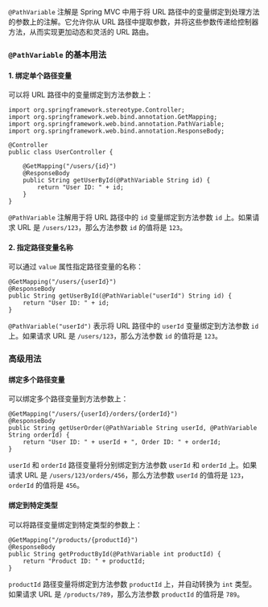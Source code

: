 `@PathVariable` 注解是 Spring MVC 中用于将 URL 路径中的变量绑定到处理方法的参数上的注解。它允许你从 URL 路径中提取参数，并将这些参数传递给控制器方法，从而实现更加动态和灵活的 URL 路由。
### `@PathVariable` 的基本用法
#### 1. 绑定单个路径变量
可以将 URL 路径中的变量绑定到方法参数上：
```
import org.springframework.stereotype.Controller;
import org.springframework.web.bind.annotation.GetMapping;
import org.springframework.web.bind.annotation.PathVariable;
import org.springframework.web.bind.annotation.ResponseBody;

@Controller
public class UserController {

    @GetMapping("/users/{id}")
    @ResponseBody
    public String getUserById(@PathVariable String id) {
        return "User ID: " + id;
    }
}
```
`@PathVariable` 注解用于将 URL 路径中的 `id` 变量绑定到方法参数 `id` 上。如果请求 URL 是 `/users/123`，那么方法参数 `id` 的值将是 `123`。
#### 2. 指定路径变量名称
可以通过 `value` 属性指定路径变量的名称：
```
@GetMapping("/users/{userId}")
@ResponseBody
public String getUserById(@PathVariable("userId") String id) {
    return "User ID: " + id;
}
```
`@PathVariable("userId")` 表示将 URL 路径中的 `userId` 变量绑定到方法参数 `id` 上。如果请求 URL 是 `/users/123`，那么方法参数 `id` 的值将是 `123`。
### 高级用法
#### 绑定多个路径变量
可以绑定多个路径变量到方法参数上：
```
@GetMapping("/users/{userId}/orders/{orderId}")
@ResponseBody
public String getUserOrder(@PathVariable String userId, @PathVariable String orderId) {
    return "User ID: " + userId + ", Order ID: " + orderId;
}
```
`userId` 和 `orderId` 路径变量将分别绑定到方法参数 `userId` 和 `orderId` 上。如果请求 URL 是 `/users/123/orders/456`，那么方法参数 `userId` 的值将是 `123`，`orderId` 的值将是 `456`。
#### 绑定到特定类型
可以将路径变量绑定到特定类型的参数上：
```
@GetMapping("/products/{productId}")
@ResponseBody
public String getProductById(@PathVariable int productId) {
    return "Product ID: " + productId;
}
```
`productId` 路径变量将绑定到方法参数 `productId` 上，并自动转换为 `int` 类型。如果请求 URL 是 `/products/789`，那么方法参数 `productId` 的值将是 `789`。
